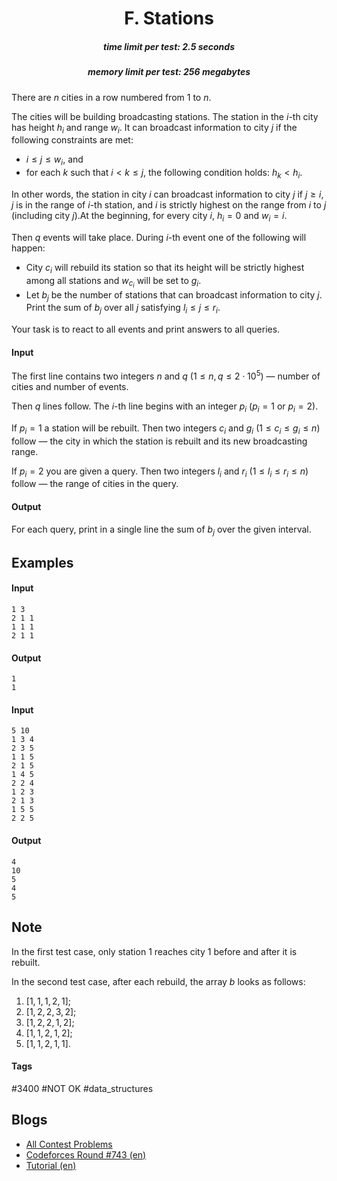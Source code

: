 <h1 style='text-align: center;'> F. Stations</h1>

<h5 style='text-align: center;'>time limit per test: 2.5 seconds</h5>
<h5 style='text-align: center;'>memory limit per test: 256 megabytes</h5>

There are $n$ cities in a row numbered from $1$ to $n$.

The cities will be building broadcasting stations. The station in the $i$-th city has height $h_i$ and range $w_i$. It can broadcast information to city $j$ if the following constraints are met: 

* $i \le j \le w_i$, and
* for each $k$ such that $i < k \le j$, the following condition holds: $h_k < h_i$.

 In other words, the station in city $i$ can broadcast information to city $j$ if $j \ge i$, $j$ is in the range of $i$-th station, and $i$ is strictly highest on the range from $i$ to $j$ (including city $j$).At the beginning, for every city $i$, $h_i = 0$ and $w_i = i$.

Then $q$ events will take place. During $i$-th event one of the following will happen: 

* City $c_i$ will rebuild its station so that its height will be strictly highest among all stations and $w_{c_i}$ will be set to $g_i$.
* Let $b_j$ be the number of stations that can broadcast information to city $j$. Print the sum of $b_j$ over all $j$ satisfying $l_i \le j \le r_i$.

Your task is to react to all events and print answers to all queries.

#### Input

The first line contains two integers $n$ and $q$ ($1 \le n, q \le 2\cdot10^5$) — number of cities and number of events.

Then $q$ lines follow. The $i$-th line begins with an integer $p_i$ ($p_i = 1$ or $p_i = 2$).

If $p_i = 1$ a station will be rebuilt. Then two integers $c_i$ and $g_i$ ($1 \le c_i \le g_i \le n$) follow — the city in which the station is rebuilt and its new broadcasting range.

If $p_i = 2$ you are given a query. Then two integers $l_i$ and $r_i$ ($1 \le l_i \le r_i \le n$) follow — the range of cities in the query.

#### Output

For each query, print in a single line the sum of $b_j$ over the given interval.

## Examples

#### Input


```text
1 3
2 1 1
1 1 1
2 1 1
```
#### Output


```text
1
1
```
#### Input


```text
5 10
1 3 4
2 3 5
1 1 5
2 1 5
1 4 5
2 2 4
1 2 3
2 1 3
1 5 5
2 2 5
```
#### Output


```text
4
10
5
4
5
```
## Note

In the first test case, only station $1$ reaches city $1$ before and after it is rebuilt.

In the second test case, after each rebuild, the array $b$ looks as follows: 

1. $[1, 1, 1, 2, 1]$;
2. $[1, 2, 2, 3, 2]$;
3. $[1, 2, 2, 1, 2]$;
4. $[1, 1, 2, 1, 2]$;
5. $[1, 1, 2, 1, 1]$.


#### Tags 

#3400 #NOT OK #data_structures 

## Blogs
- [All Contest Problems](../Codeforces_Round_743_(Div._1).md)
- [Codeforces Round #743 (en)](../blogs/Codeforces_Round_743_(en).md)
- [Tutorial (en)](../blogs/Tutorial_(en).md)

